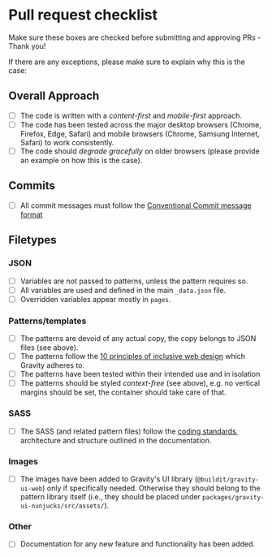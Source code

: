 # Pull request checklist

Make sure these boxes are checked before submitting and approving PRs - Thank you!

If there are any exceptions, please make sure to explain why this is the case:

## Overall Approach

- [ ] The code is written with a _content-first_ and _mobile-first_ approach.
- [ ] The code has been tested across the major desktop browsers (Chrome, Firefox, Edge, Safari) and mobile browsers (Chrome, Samsung Internet, Safari) to work consistently.
- [ ] The code should _degrade gracefully_ on older browsers (please provide an example on how this is the case).

## Commits

- [ ] All commit messages must follow the [Conventional Commit message format](https://www.conventionalcommits.org/en/v1.0.0-beta.4/)

## Filetypes

### JSON

- [ ] Variables are not passed to patterns, unless the pattern requires so.
- [ ] All variables are used and defined in the main `_data.json` file.
- [ ] Overridden variables appear mostly in `pages`.

### Patterns/templates

- [ ] The patterns are devoid of any actual copy, the copy belongs to JSON files (see above).
- [ ] The patterns follow the [10 principles of inclusive web design](https://www.designprinciplesftw.com/collections/the-ten-principles-of-inclusive-web-design) which Gravity adheres to.
- [ ] The patterns have been tested within their intended use and in isolation 
- [ ] The patterns should be styled _context-free_ (see above), e.g. no vertical margins should be set, the container should take care of that.

### SASS

- [ ] The SASS (and related pattern files) follow the [coding standards](./coding-standards.md), architecture and structure outlined in the documentation.

### Images

- [ ] The images have been added to Gravity's UI library (`@buildit/gravity-ui-web`) only if specifically needed. Otherwise they should belong to the pattern library itself (i.e., they should be placed under `packages/gravity-ui-nunjucks/src/assets/`).

### Other

- [ ] Documentation for any new feature and functionality has been added.
